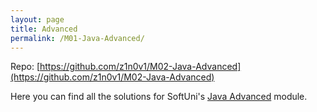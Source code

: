 ```yaml
---
layout: page
title: Advanced
permalink: /M01-Java-Advanced/
---
```


Repo: [https://github.com/z1n0v1/M02-Java-Advanced](https://github.com/z1n0v1/M02-Java-Advanced)

Here you can find all the solutions for SoftUni's [Java Advanced](https://softuni.bg/trainings/3586/java-advanced-january-2022) module.



